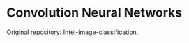 # Convolution Neural Networks

Original repository: [Intel-image-classification](https://github.com/BecayeSoft/Intel-images-classification/tree/main).
